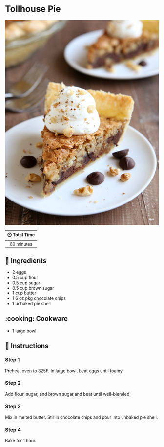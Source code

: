 # Tollhouse Pie

![Tollhouse Pie](../assets/images/tollhouse-pie.jpg)

| :timer_clock: Total Time |
|:-----------------------: |
| 60 minutes |

## :salt: Ingredients

- 2 eggs
- 0.5 cup flour
- 0.5 cup sugar
- 0.5 cup brown sugar
- 1 cup butter
- 1 6 oz pkg chocolate chips
- 1 unbaked pie shell

## :cooking: Cookware

- 1 large bowl

## :pencil: Instructions

### Step 1

Preheat oven to 325F. In large bowl, beat eggs until foamy.

### Step 2

Add flour, sugar, and brown sugar,and beat until well-blended.

### Step 3

Mix in melted butter. Stir in chocolate chips and pour into unbaked pie shell.

### Step 4

Bake for 1 hour.
